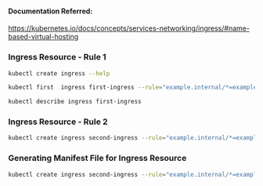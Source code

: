 #### Documentation Referred:

https://kubernetes.io/docs/concepts/services-networking/ingress/#name-based-virtual-hosting

### Ingress Resource - Rule 1
```sh
kubectl create ingress --help

kubectl first  ingress first-ingress --rule="example.internal/*=example-service:80"

kubectl describe ingress first-ingress
```
### Ingress Resource - Rule 2
```sh
kubectl create ingress second-ingress --rule="example.internal/*=example-service:80" --rule="kplabs.internal/*=kplabs-service:80"
```

### Generating Manifest File for Ingress Resource

```sh
kubectl create ingress second-ingress --rule="example.internal/*=example-service:80" --rule="kplabs.internal/*=kplabs-service:80" --dry-run=client -o yaml
```
